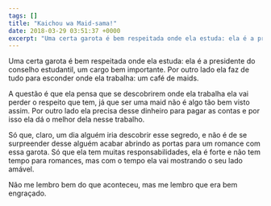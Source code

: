```yaml
---
tags: []
title: "Kaichou wa Maid-sama!"
date: 2018-03-29 03:51:37 +0000
excerpt: "Uma certa garota é bem respeitada onde ela estuda: ela é a presidente do conselho estudantil, um cargo bem importante. Por outro lado ela..."
---
```


Uma certa garota é bem respeitada onde ela estuda: ela é a presidente do conselho estudantil, um cargo bem importante. Por outro lado ela faz de tudo para esconder onde ela trabalha: um café de maids.

A questão é que ela pensa que se descobrirem onde ela trabalha ela vai perder o respeito que tem, já que ser uma maid não é algo tão bem visto assim. Por outro lado ela precisa desse dinheiro para pagar as contas e por isso ela dá o melhor dela nesse trabalho.

Só que, claro, um dia alguém iria descobrir esse segredo, e não é de se surpreender desse alguém acabar abrindo as portas para um romance com essa garota. Só que ela tem muitas responsabilidades, ela é forte e não tem tempo para romances, mas com o tempo ela vai mostrando o seu lado amável.

Não me lembro bem do que aconteceu, mas me lembro que era bem engraçado.

